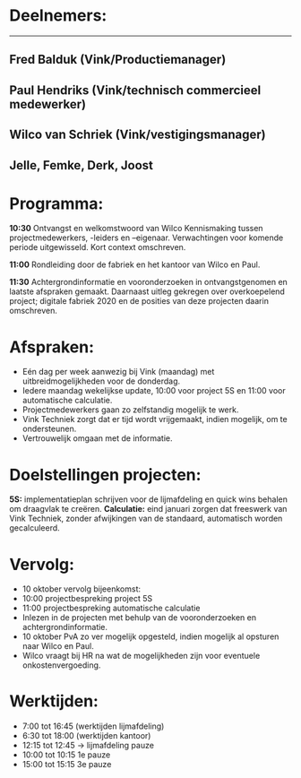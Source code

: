 # Deelnemers:
---
Fred Balduk (Vink/Productiemanager)
---
Paul Hendriks (Vink/technisch commercieel medewerker)
---
Wilco van Schriek  (Vink/vestigingsmanager)
---
Jelle, Femke, Derk, Joost
---

# Programma:
**10:30**      	Ontvangst en welkomstwoord van Wilco
		Kennismaking tussen projectmedewerkers, -leiders en –eigenaar.
		Verwachtingen voor komende periode uitgewisseld.
		Kort context omschreven.

**11:00**	Rondleiding door de fabriek en het kantoor van Wilco en Paul.

**11:30**	Achtergrondinformatie en vooronderzoeken in ontvangstgenomen en laatste afspraken gemaakt. Daarnaast uitleg gekregen 			over overkoepelend project; digitale fabriek 2020 en de posities van deze projecten daarin omschreven. 

# Afspraken:
+	Eén dag per week aanwezig bij Vink (maandag) met uitbreidmogelijkheden voor de donderdag.
+	Iedere maandag wekelijkse update, 10:00 voor project 5S en 11:00 voor automatische calculatie.
+	Projectmedewerkers gaan zo zelfstandig mogelijk te werk.
+	Vink Techniek zorgt dat er tijd wordt vrijgemaakt, indien mogelijk, om te ondersteunen.
+	Vertrouwelijk omgaan met de informatie.

# Doelstellingen projecten:
**5S:** implementatieplan schrijven voor de lijmafdeling en quick wins behalen om draagvlak te creëren.
**Calculatie:** eind januari zorgen dat freeswerk van Vink Techniek, zonder afwijkingen van de standaard,  automatisch worden gecalculeerd.

# Vervolg:
+	10 oktober vervolg bijeenkomst:
+	10:00 projectbespreking project 5S
+	11:00 projectbespreking automatische calculatie
+	Inlezen in de projecten met behulp van de vooronderzoeken en achtergrondinformatie.
+	10 oktober PvA zo ver mogelijk opgesteld, indien mogelijk al opsturen naar Wilco en Paul.
+	Wilco vraagt bij HR na wat de mogelijkheden zijn voor eventuele onkostenvergoeding.

# Werktijden:
+	7:00 	tot 	16:45 (werktijden lijmafdeling)
+	6:30 	tot 	18:00 (werktijden kantoor)
+	12:15 	tot 	12:45 -> lijmafdeling pauze
+	10:00	tot	10:15  1e pauze
+	15:00	tot	15:15 3e pauze 
